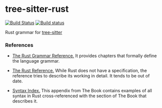 # tree-sitter-rust

[![Build Status](https://travis-ci.org/tree-sitter/tree-sitter-rust.svg?branch=master)](https://travis-ci.org/tree-sitter/tree-sitter-rust)
[![Build status](https://ci.appveyor.com/api/projects/status/q57l49j9ancaw0fs/branch/master?svg=true)](https://ci.appveyor.com/project/maxbrunsfeld/tree-sitter-rust/branch/master)

Rust grammar for [tree-sitter](https://github.com/tree-sitter/tree-sitter)


### References

* [The Rust Grammar Reference.](https://doc.rust-lang.org/grammar.html) It provides chapters that formally define the language grammar.

* [The Rust Reference.](https://doc.rust-lang.org/reference/) While Rust does not have a specification, the reference tries to describe its working in detail. It tends to be out of date.

* [Syntax Index.](https://doc.rust-lang.org/book/first-edition/syntax-index.html) This appendix from The Book contains examples of all syntax in Rust cross-referenced with the section of The Book that describes it.
